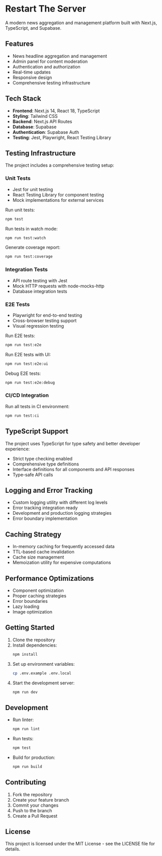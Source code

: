 # Restart The Server

A modern news aggregation and management platform built with Next.js, TypeScript, and Supabase.

## Features

- News headline aggregation and management
- Admin panel for content moderation
- Authentication and authorization
- Real-time updates
- Responsive design
- Comprehensive testing infrastructure

## Tech Stack

- **Frontend**: Next.js 14, React 18, TypeScript
- **Styling**: Tailwind CSS
- **Backend**: Next.js API Routes
- **Database**: Supabase
- **Authentication**: Supabase Auth
- **Testing**: Jest, Playwright, React Testing Library

## Testing Infrastructure

The project includes a comprehensive testing setup:

### Unit Tests

- Jest for unit testing
- React Testing Library for component testing
- Mock implementations for external services

Run unit tests:
```bash
npm test
```

Run tests in watch mode:
```bash
npm run test:watch
```

Generate coverage report:
```bash
npm run test:coverage
```

### Integration Tests

- API route testing with Jest
- Mock HTTP requests with node-mocks-http
- Database integration tests

### E2E Tests

- Playwright for end-to-end testing
- Cross-browser testing support
- Visual regression testing

Run E2E tests:
```bash
npm run test:e2e
```

Run E2E tests with UI:
```bash
npm run test:e2e:ui
```

Debug E2E tests:
```bash
npm run test:e2e:debug
```

### CI/CD Integration

Run all tests in CI environment:
```bash
npm run test:ci
```

## TypeScript Support

The project uses TypeScript for type safety and better developer experience:

- Strict type checking enabled
- Comprehensive type definitions
- Interface definitions for all components and API responses
- Type-safe API calls

## Logging and Error Tracking

- Custom logging utility with different log levels
- Error tracking integration ready
- Development and production logging strategies
- Error boundary implementation

## Caching Strategy

- In-memory caching for frequently accessed data
- TTL-based cache invalidation
- Cache size management
- Memoization utility for expensive computations

## Performance Optimizations

- Component optimization
- Proper caching strategies
- Error boundaries
- Lazy loading
- Image optimization

## Getting Started

1. Clone the repository
2. Install dependencies:
   ```bash
   npm install
   ```
3. Set up environment variables:
   ```bash
   cp .env.example .env.local
   ```
4. Start the development server:
   ```bash
   npm run dev
   ```

## Development

- Run linter:
  ```bash
  npm run lint
  ```
- Run tests:
  ```bash
  npm test
  ```
- Build for production:
  ```bash
  npm run build
  ```

## Contributing

1. Fork the repository
2. Create your feature branch
3. Commit your changes
4. Push to the branch
5. Create a Pull Request

## License

This project is licensed under the MIT License - see the LICENSE file for details.